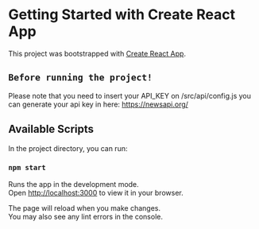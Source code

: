 # Getting Started with Create React App

This project was bootstrapped with [Create React App](https://github.com/facebook/create-react-app).

## `Before running the project!`
Please note that you need to insert your API_KEY on /src/api/config.js
you can generate your api key in here: https://newsapi.org/

## Available Scripts

In the project directory, you can run:


### `npm start`

Runs the app in the development mode.\
Open [http://localhost:3000](http://localhost:3000) to view it in your browser.

The page will reload when you make changes.\
You may also see any lint errors in the console.

